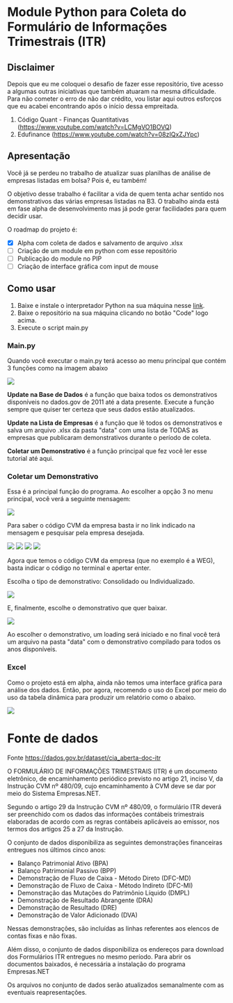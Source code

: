 # Module Python para Coleta do Formulário de Informações Trimestrais (ITR)

## Disclaimer
Depois que eu me coloquei o desafio de fazer esse repositório, tive acesso a algumas outras iniciativas que também atuaram na mesma dificuldade. Para não cometer o erro de não dar crédito, vou listar aqui outros esforços que eu acabei encontrando após o início dessa empreitada.

1. Código Quant - Finanças Quantitativas (https://www.youtube.com/watch?v=LCMgVO1BOVQ)
2. Edufinance (https://www.youtube.com/watch?v=08zIQxZJYpc)


## Apresentação
Você já se perdeu no trabalho de atualizar suas planilhas de análise de empresas listadas em bolsa? Pois é, eu também!

O objetivo desse trabalho é facilitar a vida de quem tenta achar sentido nos demonstrativos das várias empresas listadas na B3. O trabalho ainda está em fase alpha de desenvolvimento mas já pode gerar facilidades para quem decidir usar.

O roadmap do projeto é:
- [x] Alpha com coleta de dados e salvamento de arquivo .xlsx
- [ ] Criação de um module em python com esse repositório
- [ ] Publicação do module no PIP
- [ ] Criação de interface gráfica com input de mouse

## Como usar
1. Baixe e instale o interpretador Python na sua máquina nesse [link](https://www.python.org/).
2. Baixe o repositório na sua máquina clicando no botão "Code" logo acima.
3. Execute o script main.py

### Main.py
Quando você executar o main.py terá acesso ao menu principal que contém 3 funções como na imagem abaixo

![](docs/imgs/img01.png)

**Update na Base de Dados** é a função que baixa todos os demonstrativos disponíveis no dados.gov de 2011 até a data presente. Execute a função sempre que quiser ter certeza que seus dados estão atualizados.

**Update na Lista de Empresas** é a função que lê todos os demonstrativos e salva um arquivo .xlsx da pasta "data" com uma lista de TODAS as empresas que publicaram demonstrativos durante o período de coleta.

**Coletar um Demonstrativo** é a função principal que fez você ler esse tutorial até aqui.

### Coletar um Demonstrativo

Essa é a principal função do programa. Ao escolher a opção 3 no menu principal, você verá a seguinte mensagem:

![](docs/imgs/img02.png)

Para saber o código CVM da empresa basta ir no link indicado na mensagem e pesquisar pela empresa desejada.

![](docs/imgs/img03.png)
![](docs/imgs/img04.png)
![](docs/imgs/img05.png)
![](docs/imgs/img06.png)

Agora que temos o código CVM da empresa (que no exemplo é a WEG), basta indicar o código no terminal e apertar enter.

Escolha o tipo de demonstrativo: Consolidado ou Individualizado.

![](docs/imgs/img07.png)

E, finalmente, escolhe o demonstrativo que quer baixar.

![](docs/imgs/img08.png)

Ao escolher o demonstrativo, um loading será iniciado e no final você terá um arquivo na pasta "data" com o demonstrativo compilado para todos os anos disponíveis.

### Excel

Como o projeto está em alpha, ainda não temos uma interface gráfica para análise dos dados. Então, por agora, recomendo o uso do Excel por meio do uso da tabela dinâmica para produzir um relatório como o abaixo.

![](docs/imgs/img09.jpg)

# Fonte de dados

Fonte https://dados.gov.br/dataset/cia_aberta-doc-itr

O FORMULÁRIO DE INFORMAÇÕES TRIMESTRAIS (ITR) é um documento eletrônico, de encaminhamento periódico previsto no artigo 21, inciso V, da Instrução CVM nº 480/09, cujo encaminhamento à CVM deve se dar por meio do Sistema Empresas.NET.

Segundo o artigo 29 da Instrução CVM nº 480/09, o formulário ITR deverá ser preenchido com os dados das informações contábeis trimestrais elaboradas de acordo com as regras contábeis aplicáveis ao emissor, nos termos dos artigos 25 a 27 da Instrução.

O conjunto de dados disponibiliza as seguintes demonstrações financeiras entregues nos últimos cinco anos:
- Balanço Patrimonial Ativo (BPA)
- Balanço Patrimonial Passivo (BPP)
- Demonstração de Fluxo de Caixa - Método Direto (DFC-MD)
- Demonstração de Fluxo de Caixa - Método Indireto (DFC-MI)
- Demonstração das Mutações do Patrimônio Líquido (DMPL)
- Demonstração de Resultado Abrangente (DRA)
- Demonstração de Resultado (DRE)
- Demonstração de Valor Adicionado (DVA)

Nessas demonstrações, são incluídas as linhas referentes aos elencos de contas fixas e não fixas.

Além disso, o conjunto de dados disponibiliza os endereços para download dos Formulários ITR entregues no mesmo período. Para abrir os documentos baixados, é necessária a instalação do programa Empresas.NET

Os arquivos no conjunto de dados serão atualizados semanalmente com as eventuais reapresentações.
